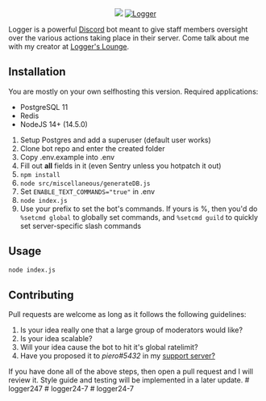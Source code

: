 <center><img src="https://cdn.discordapp.com/attachments/349356606883889152/616414555639382016/Logger.png" />
<a href="https://discordbots.org/bot/298822483060981760" >
  <img src="https://discordbots.org/api/widget/298822483060981760.svg" alt="Logger" />
</a>
</center>

Logger is a powerful [Discord](https://discordapp.com) bot meant to give staff members oversight over the various actions taking place in their server. Come talk about me with my creator at [Logger's Lounge](https://discord.gg/ed7Gaa3).

## Installation

You are mostly on your own selfhosting this version. Required applications:
- PostgreSQL 11
- Redis
- NodeJS 14+ (14.5.0)

1. Setup Postgres and add a superuser (default user works)
2. Clone bot repo and enter the created folder
3. Copy .env.example into .env
4. Fill out **all** fields in it (even Sentry unless you hotpatch it out)
5. `npm install`
6. `node src/miscellaneous/generateDB.js`
7. Set `ENABLE_TEXT_COMMANDS="true"` in .env
8. `node index.js`
9. Use your prefix to set the bot's commands. If yours is %, then you'd do `%setcmd global` to globally set commands, and `%setcmd guild` to quickly set server-specific slash commands

## Usage

```bash
node index.js
```

## Contributing
Pull requests are welcome as long as it follows the following guidelines:
1. Is your idea really one that a large group of moderators would like?
2. Is your idea scalable?
3. Will your idea cause the bot to hit it's global ratelimit?
4. Have you proposed it to *piero#5432* in my [support server?](https://discord.gg/ed7Gaa3)

If you have done all of the above steps, then open a pull request and I will review it. Style guide and testing will be implemented in a later update.
#   l o g g e r 2 4 7  
 #   l o g g e r 2 4 - 7  
 #   l o g g e r 2 4 - 7  
 